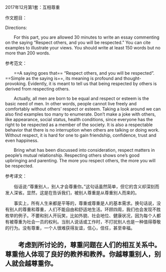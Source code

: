 2017年12月第1套：互相尊重

作文题目：

Directions:

  For this part, you are allowed 30 minutes to write an essay commenting on the saying “Respect others, and you will be respected.” You can cite examples to illustrate your views. You should write at least 150 words but no more than 200 words.

参考范文：

  ==A saying goes that== “Respect others, and you will be respected”. ==Simple as the saying is==, its meaning is profound and thought-provoking. Evidently, it is meant to tell us that being respected by others is derived from respecting others.

  Actually, all men are born to be equal and respect or esteem is the basic need of men. In other words, people cannot live freely and comfortably without others’ respect or esteem. Taking a look around we can also find examples too many to enumerate. Don’t make a joke with others, like appearance, social status, health conditions, since everyone has the right to be respected as a member of the society. It is also a respectable behavior that there is no interruption when others are talking or doing work. Without respect, it is hard for one to gain friendship, confidence, trust and even happiness.

  Bring what has been discussed into consideration, respect matters in people’s mutual relationship. Respecting others shows one’s good upbringing and parenting. The more you respect others, the more you will be respected.

参考译文：

  俗话说:“尊重别人，别人才会尊重你。”这句话虽然简单，但它的含义却深刻而发人深省。显然，这是在告诉我们，被别人尊重是从尊重别人而来的。

  事实上，所有人生来都是平等的，尊重或尊重是人的基本需求。换句话说，没有别人的尊重和尊重，人们不能自由和舒适地生活。环顾四周，我们也会发现不胜枚举的例子。不要和别人开玩笑，比如外貌、社会地位、健康状况，因为每个人都有被尊重为社会一员的权利。当别人说话或工作时，不打扰别人也是一种值得尊敬的行为。没有尊重，一个人很难获得友谊，信心，信任，甚至幸福。

  考虑到所讨论的，尊重问题在人们的相互关系中。尊重他人体现了良好的教养和教养。你越尊重别人，别人就会越尊重你。
------------------------------------------------
